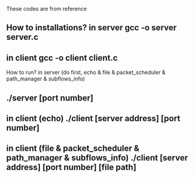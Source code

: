 These codes are from reference

How to installations?
in server
gcc -o server server.c
---------
in client
gcc -o client client.c
---------
How to run?
in server (do first, echo & file & packet_scheduler & path_manager & subflows_info)

./server [port number]
----------
in client (echo)
./client [server address] [port number]
-----------
in client (file & packet_scheduler & path_manager & subflows_info)
./client [server address] [port number] [file path]
--------

